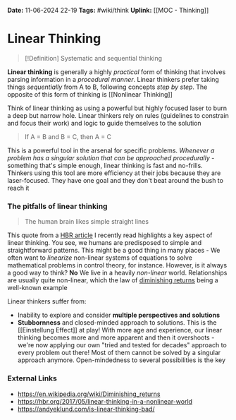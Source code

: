 **Date:** 11-06-2024 22-19
**Tags:** #wiki/think
**Uplink:** [[MOC - Thinking]]

# Linear Thinking


>[!Definition]
>Systematic and sequential thinking

**Linear thinking** is generally a highly *practical* form of thinking that involves parsing information in a *procedural manner*.  Linear thinkers prefer taking things *sequentially* from A to B, following concepts *step by step*. The opposite of this form of thinking is [[Nonlinear Thinking]]

Think of linear thinking as using a powerful but highly focused laser to burn a deep but narrow hole. Linear thinkers rely on rules (guidelines to constrain and focus their work) and logic to guide themselves to the solution

> If A = B and B = C, then A = C

This is a powerful tool in the arsenal for specific problems. *Whenever a problem has a singular solution that can be approached procedurally* - something that's simple enough, linear thinking is fast and no-frills. Thinkers using this tool are more efficiency at their jobs because they are laser-focused. They have one goal and they don't beat around the bush to reach it

### The pitfalls of linear thinking
> The human brain likes simple straight lines

This quote from a [HBR article](https://hbr.org/2017/05/linear-thinking-in-a-nonlinear-world) I recently read highlights a key aspect of linear thinking. You see, we humans are predisposed to simple and straightforward patterns. This might be a good thing in many places - We often want to *linearize* non-linear systems of equations to solve mathematical problems in control theory, for instance. However, is it always a good way to think? **No**
We live in a heavily *non-linear* world. Relationships are usually quite non-linear, which the law of [diminishing returns](https://en.wikipedia.org/wiki/Diminishing_returns) being a well-known example

Linear thinkers suffer from:
- Inability to explore and consider **multiple perspectives and solutions**
- **Stubbornness** and closed-minded approach to solutions. This is the [[Einstellung Effect]] at play! With more age and experience, our linear thinking becomes more and more apparent and then it overshoots - we're now applying our own "tried and tested for decades" approach to every problem out there! Most of them cannot be solved by a singular approach anymore. Open-mindedness to several possibilities is the key

### External Links
- https://en.wikipedia.org/wiki/Diminishing_returns
- https://hbr.org/2017/05/linear-thinking-in-a-nonlinear-world
- https://andyeklund.com/is-linear-thinking-bad/
